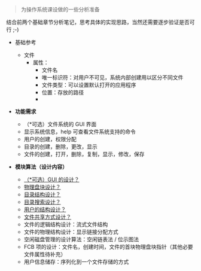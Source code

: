 > 为操作系统课设做的一些分析准备

结合前两个基础章节分析笔记，思考具体的实现思路，当然还需要逐步验证是否可行 ;-)

- 基础参考
  - 文件
    - 属性：
      - 文件名
      - 唯一标识符：对用户不可见，系统内部创建用以区分不同文件
      - 文件类型：可以设置默认打开的应用程序
      - 位置：存放的路径
      - 

- **功能需求**

  - （*可选）文件系统的 GUI 界面
  - 显示系统信息，help 可查看文件系统支持的命令
  - 用户的创建，权限分配
  - 目录的创建，删除，更改，显示
  - 文件的创建，打开，删除，复制，显示，修改，保存

- **模块算法（设计内容）**

  - <u>（*可选）GUI 的设计？</u>
  - <u>物理盘块设计？</u>
  - <u>目录结构设计？</u>
  - <u>目录搜索设计？</u>
  - <u>用户的结构设计？</u>
  - <u>文件共享方式设计？</u>
  - 文件的逻辑结构设计：流式文件结构
  - 文件的物理结构设计：显示链接分配方式
  - 空闲磁盘管理的设计算法：空闲链表法 / 位示图法
  - FCB 项的设计：文件名，创建时间，文件的首块物理盘块指针（其他必要文件属性待补充）
  - 用户信息储存：序列化到一个文件存储的方式

